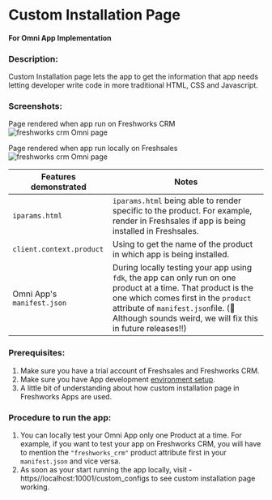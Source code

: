 # Custom Installation Page
#### For Omni App Implementation

### Description:

Custom Installation page lets the app to get the information that app needs letting developer write code in more traditional HTML, CSS and Javascript.

### Screenshots:

Page rendered when app run on Freshworks CRM
![freshworks crm Omni page](./screenshots/fcrmOmniPage.png)

Page rendered when app run locally on Freshsales
![freshworks crm Omni page](./screenshots/freshsalesOmniPage.png)

Features demonstrated | Notes
-------------------- | ------
 `iparams.html` |  `iparams.html` being able to render specific to the product. For example, render in Freshsales if app is being installed in Freshsales.
`client.context.product`| Using  to get the name of the product in which app is being installed.
Omni App's `manifest.json`| During locally testing your app using `fdk`, the app can only run on one product at a time. That product is the one which comes first in the `product` attribute of `manifest.json`file. (👣 Although sounds weird, we will fix this in future releases!!)

### Prerequisites:
1. Make sure you have a trial account of Freshsales and Freshworks CRM.
2. Make sure you have App development [environment setup](https://community.developers.freshworks.com/t/what-are-the-prerequisites-to-install-the-freshworks-cli/234).
3. A little bit of understanding about how custom installation page in Freshworks Apps are used.

### Procedure to run the app:
1. You can locally test your Omni App only one Product at a time. For example, if you want to test your app on Freshworks CRM, you will have to mention the `"freshworks_crm"` product attribute first in your `manifest.json` and vice versa.
2. As soon as your start running the app locally, visit - https//localhost:10001/custom_configs to see custom installation page working.
